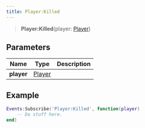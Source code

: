 ```yaml
---
title: Player:Killed
---
```


> **Player:Killed**(player: [Player](/vext/ref/client/type/player))

## Parameters

| Name | Type | Description |
| ---- | ---- | ----------- |
| **player** | [Player](/vext/ref/client/type/player) |  |

## Example

```lua
Events:Subscribe('Player:Killed', function(player)
    -- Do stuff here.
end)
```
